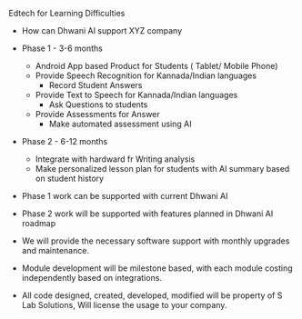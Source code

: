 Edtech for Learning Difficulties

- How can Dhwani AI support XYZ company

- Phase 1 - 3-6 months 
  - Android App based Product for Students ( Tablet/ Mobile Phone)
  - Provide Speech Recognition for Kannada/Indian languages
    - Record Student Answers
  - Provide Text to Speech for Kannada/Indian languages
    - Ask Questions to students
  - Provide Assessments for Answer
    - Make automated assessment using AI

- Phase 2 - 6-12 months
  - Integrate with hardward fr Writing analysis
  - Make personalized lesson plan for students with AI summary based on student history



- Phase 1 work can be supported with current Dhwani AI 
- Phase 2 work will be supported with features planned in Dhwani AI roadmap

- We will provide the necessary software support with monthly upgrades and maintenance.
- Module development will be milestone based, with each module costing independently based on integrations.
- All code designed, created, developed, modified will be property of S Lab Solutions,  Will license the usage to your company. 
